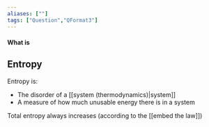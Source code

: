 ```yaml
---
aliases: [""]
tags: ["Question","QFormat3"]
---
```


#### What is
## Entropy
Entropy is:
- The disorder of a [[system (thermodynamics)|system]]
- A measure of how much unusable energy there is in a system

Total entropy always increases (according to the [[embed the law]])